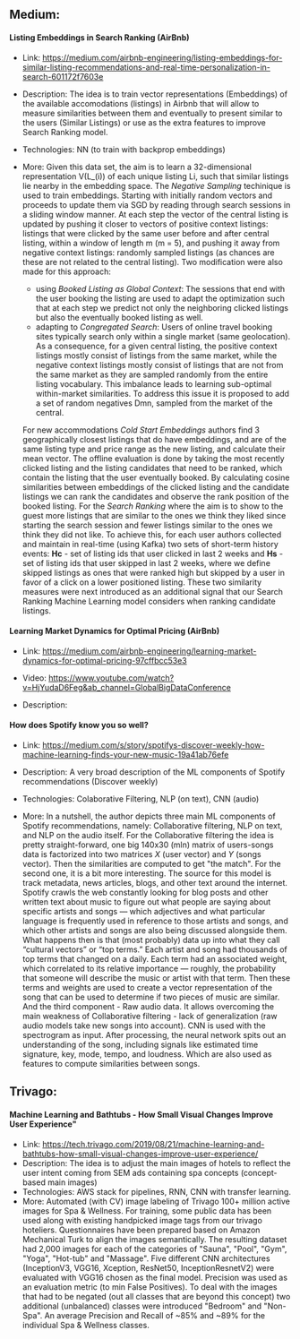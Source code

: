 ## Medium:

#### Listing Embeddings in Search Ranking (AirBnb)

- Link: https://medium.com/airbnb-engineering/listing-embeddings-for-similar-listing-recommendations-and-real-time-personalization-in-search-601172f7603e
- Description: The idea is to train vector representations (Embeddings) of the available accomodations (listings) in Airbnb that will allow to measure similarities between them and eventually to present similar to the users (Similar Listings) or use as the extra features to improve Search Ranking model.
- Technologies: NN (to train with backprop embeddings)
- More:  Given this data set, the aim is to learn a 32-dimensional representation V(L_(i)) of each unique listing Li, such that similar listings lie nearby in the embedding space. The *Negative Sampling* techinique is used to train embeddings. Starting with initially random vectors and proceeds to update them via SGD by reading through search sessions in a sliding window manner. At each step the vector of the central listing is updated by pushing it closer to vectors of positive context listings: listings that were clicked by the same user before and after central listing, within a window of length m (m = 5), and pushing it away from negative context listings: randomly sampled listings (as chances are these are not related to the central listing).  Two modification were also made for this approach:
    - using *Booked Listing as Global Context*: The sessions that end with the user booking the listing are used to adapt the optimization such that at each step we predict not only the neighboring clicked listings but also the eventually booked listing as well.
    - adapting to *Congregated Search*: Users of online travel booking sites typically search only within a single market (same geolocation). As a consequence, for a given central listing, the positive context listings mostly consist of listings from the same market, while the negative context listings mostly consist of listings that are not from the same market as they are sampled randomly from the entire listing vocabulary. This imbalance leads to learning sub-optimal within-market similarities. To address this issue it is proposed to add a set of random negatives Dmn, sampled from the market of the central.
    
    For new accommodations *Cold Start Embeddings* authors find 3 geographically closest listings that do have embeddings, and are of the same listing type and price range as the new listing, and calculate their mean vector. The offline evaluation is done by taking the most recently clicked listing and the listing candidates that need to be ranked, which contain the listing that the user eventually booked. By calculating cosine similarities between embeddings of the clicked listing and the candidate listings we can rank the candidates and observe the rank position of the booked listing. For the *Search Ranking* where the aim is to show to the guest more listings that are similar to the ones we think they liked since starting the search session and fewer listings similar to the ones we think they did not like. To achieve this, for each user authors collected and maintain in real-time (using Kafka) two sets of short-term history events: **Hc** - set of listing ids that user clicked in last 2 weeks and **Hs** - set of listing ids that user skipped in last 2 weeks, where we define skipped listings as ones that were ranked high but skipped by a user in favor of a click on a lower positioned listing. These two similarity measures were next introduced as an additional signal that our Search Ranking Machine Learning model considers when ranking candidate listings.


#### Learning Market Dynamics for Optimal Pricing (AirBnb)

- Link: https://medium.com/airbnb-engineering/learning-market-dynamics-for-optimal-pricing-97cffbcc53e3
- Video: https://www.youtube.com/watch?v=HjYudaD6Feg&ab_channel=GlobalBigDataConference

- Description: 



#### How does Spotify know you so well?

- Link: https://medium.com/s/story/spotifys-discover-weekly-how-machine-learning-finds-your-new-music-19a41ab76efe

- Description: A very broad description of the ML components of Spotify recommendations (Discover weekly)
- Technologies: Colaborative Filtering, NLP (on text), CNN (audio)
- More: In a nutshell, the author depicts three main ML components of Spotify recommendations, namely: Collaborative filtering, NLP on text, and NLP on the audio itself. For the Collaborative filtering the idea is pretty straight-forward, one big 140x30 (mln) matrix of users-songs data is factorized into two matrices *X* (user vector) and *Y* (songs vector). Then the similarities are computed to get "the match". For the second one, it is a bit more interesting. The source for this model is track metadata, news articles, blogs, and other text around the internet. Spotify crawls the web constantly looking for blog posts and other written text about music to figure out what people are saying about specific artists and songs — which adjectives and what particular language is frequently used in reference to those artists and songs, and which other artists and songs are also being discussed alongside them. What happens then is that (most probably) data up into what they call “cultural vectors” or “top terms.” Each artist and song had thousands of top terms that changed on a daily. Each term had an associated weight, which correlated to its relative importance — roughly, the probability that someone will describe the music or artist with that term. Then these terms and weights are used to create a vector representation of the song that can be used to determine if two pieces of music are similar. And the third component - Raw audio data. It allows overcoming the main weakness of Collaborative filtering - lack of generalization (raw audio models take new songs into account). CNN is used with the spectrogram as input. After processing, the neural network spits out an understanding of the song, including signals like estimated time signature, key, mode, tempo, and loudness. Which are also used as features to compute similarities between songs.


## Trivago:

#### Machine Learning and Bathtubs - How Small Visual Changes Improve User Experience" 
	
- Link: https://tech.trivago.com/2019/08/21/machine-learning-and-bathtubs-how-small-visual-changes-improve-user-experience/	
- Description: The idea is to adjust the main images of hotels to reflect the user intent coming from SEM ads containing spa concepts (concept-based main images)
- Technologies: AWS stack for pipelines, RNN, CNN with transfer learning. 
- More: Automated (with CV) image labeling of Trivago 100+ million active images for Spa & Wellness. For training, some public data has been used along with existing handpicked image tags from our trivago hoteliers. Questionnaires have been prepared based on Amazon Mechanical Turk to align the images semantically. The resulting dataset had 2,000 images for each of the categories of "Sauna", "Pool", "Gym", "Yoga", "Hot-tub" and "Massage". Five different CNN architectures (InceptionV3, VGG16, Xception, ResNet50, InceptionResnetV2) were evaluated with VGG16 chosen as the final model. Precision was used as an evaluation metric (to min False Positives). To deal with the images that had to be negated (out all classes that are beyond this concept) two additional (unbalanced) classes were introduced "Bedroom" and "Non-Spa". An average  Precision and Recall of ~85% and ~89% for the individual Spa & Wellness classes.
